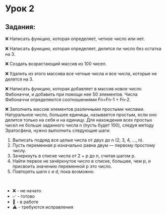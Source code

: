 # Урок 2
## Задания:

:x: Написать функцию, которая определяет, четное число или нет. <br/>

:x: Написать функцию, которая определяет, делится ли число без остатка на 3. <br/>

:x: Создать возрастающий массив из 100 чисел. <br/>

:x: Удалить из этого массива все четные числа и все числа, которые не делятся на 3. <br/>

:x: Написать функцию, которая добавляет в массив новое число Фибоначчи, и добавить при помощи нее 50 элементов. Числа Фибоначчи определяются соотношениями Fn=Fn-1 + Fn-2. <br/>

:x: Заполнить массив элементов различными простыми числами. Натуральное число, большее единицы, называется простым, если оно делится только на себя и на единицу. Для нахождения всех простых чисел не больше заданного числа n (пусть будет 100), следуя методу Эратосфена, нужно выполнить следующие шаги:
1. Выписать подряд все целые числа от двух до n (2, 3, 4, ..., n).
2. Пусть переменная p изначально равна двум — первому простому числу.
3. Зачеркнуть в списке числа от 2 + p до n, считая шагом p.
4. Найти первое не зачёркнутое число в списке, большее, чем p, и присвоить значению переменной p это число.
5. Повторять шаги c и d, пока возможно.
<br/>



* :x: - не начато
* :white_check_mark: - готово
* :memo: - в работе
* :warning: - требуются исправления
